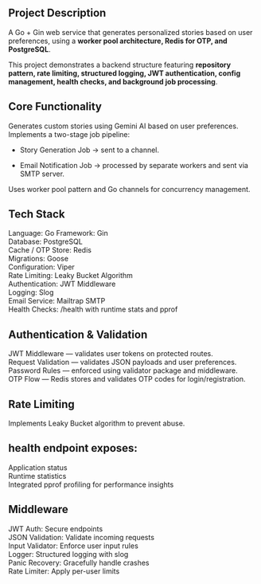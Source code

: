 ## Project Description

A Go + Gin web service that generates personalized stories based on user preferences, using a **worker pool architecture, Redis for OTP, and PostgreSQL**.    

This project demonstrates a backend structure featuring **repository pattern, rate limiting, structured logging, JWT authentication, config management, health checks, and background job processing**.  

## Core Functionality

Generates custom stories using Gemini AI based on user preferences.
Implements a two-stage job pipeline:  
  * Story Generation Job → sent to a channel.

  * Email Notification Job → processed by separate workers and sent via SMTP server.

Uses worker pool pattern and Go channels for concurrency management.

## Tech Stack

Language: Go
Framework: Gin  
Database: PostgreSQL  
Cache / OTP Store: Redis  
Migrations: Goose  
Configuration: Viper  
Rate Limiting: Leaky Bucket Algorithm  
Authentication: JWT Middleware  
Logging: Slog  
Email Service: Mailtrap SMTP  
Health Checks: /health with runtime stats and pprof  

## Authentication & Validation

JWT Middleware — validates user tokens on protected routes.  
Request Validation — validates JSON payloads and user preferences.  
Password Rules — enforced using validator package and middleware.  
OTP Flow — Redis stores and validates OTP codes for login/registration.  

## Rate Limiting
Implements Leaky Bucket algorithm to prevent abuse.  

## health endpoint exposes:
Application status  
Runtime statistics  
Integrated pprof profiling for performance insights  

## Middleware
JWT Auth: Secure endpoints  
JSON Validation: Validate incoming requests  
Input Validator: Enforce user input rules  
Logger: Structured logging with slog  
Panic Recovery: Gracefully handle crashes  
Rate Limiter: Apply per-user limits   
